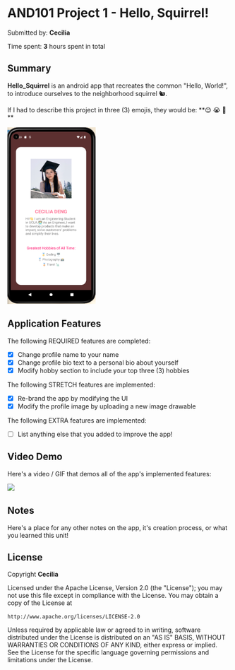 # AND101 Project 1 - Hello, Squirrel!

Submitted by: **Cecilia**

Time spent: **3** hours spent in total

## Summary

**Hello_Squirrel** is an android app that recreates the common "Hello, World!", to introduce ourselves to the neighborhood squirrel 🐿.  

If I had to describe this project in three (3) emojis, they would be: **😊 😭 🥳 **

<img src='https://github.com/YingluDeng/AND101_proj1_NameCard/blob/main/%20demo_pic.png' width="200" height="400" title='Demo Pic' width='' alt='Demo Pic' />

## Application Features

<!-- (This is a comment) Please be sure to change the [ ] to [x] for any features you completed.  If a feature is not checked [x], you might miss the points for that item! -->

The following REQUIRED features are completed:

- [x] Change profile name to your name
- [x] Change profile bio text to a personal bio about yourself
- [x] Modify hobby section to include your top three (3) hobbies

The following STRETCH features are implemented:

- [x] Re-brand the app by modifying the UI
- [x] Modify the profile image by uploading a new image drawable

The following EXTRA features are implemented:

- [ ] List anything else that you added to improve the app!

## Video Demo
Here's a video / GIF that demos all of the app's implemented features:
  
<a href="https://www.loom.com/share/f409eb41c3e349579369cfd058fae1e1">
    <img style="max-width:300px;" src="https://cdn.loom.com/sessions/thumbnails/f409eb41c3e349579369cfd058fae1e1-1677709621771-with-play.gif">
  </a>

## Notes

Here's a place for any other notes on the app, it's creation process, or what you learned this unit!

## License

Copyright **Cecilia**

Licensed under the Apache License, Version 2.0 (the "License");
you may not use this file except in compliance with the License.
You may obtain a copy of the License at

    http://www.apache.org/licenses/LICENSE-2.0

Unless required by applicable law or agreed to in writing, software
distributed under the License is distributed on an "AS IS" BASIS,
WITHOUT WARRANTIES OR CONDITIONS OF ANY KIND, either express or implied.
See the License for the specific language governing permissions and
limitations under the License.
